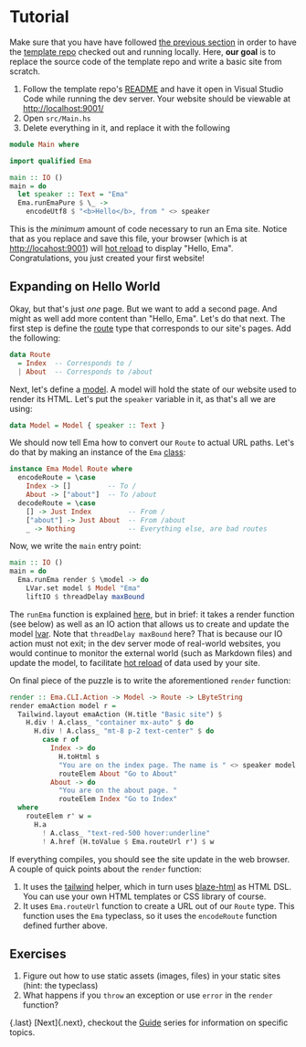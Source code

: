 # Tutorial

Make sure that you have have followed [the previous section](start.md) in order to have the [template repo](https://github.com/srid/ema-docs) checked out and running locally. Here, **our goal** is to replace the source code of the template repo and write a basic site from scratch.

1. Follow the template repo's [README](https://github.com/srid/ema-docs#getting-started) and have it open in Visual Studio Code while running the dev server. Your website should be viewable at <http://localhost:9001/>
1. Open `src/Main.hs`
1. Delete everything in it, and replace it with the following

```haskell
module Main where

import qualified Ema

main :: IO ()
main = do
  let speaker :: Text = "Ema"
  Ema.runEmaPure $ \_ ->
    encodeUtf8 $ "<b>Hello</b>, from " <> speaker
```

This is the *minimum* amount of code necessary to run an Ema site. Notice that as you replace and save this file, your browser (which is at <http://locahost:9001>) will [hot reload](concepts/hot-reload.md) to display "Hello, Ema". Congratulations, you just created your first website! 

## Expanding on Hello World

Okay, but that's just *one* page. But we want to add a second page. And might as well add more content than "Hello, Ema". Let's do that next. The first step is define the [route](guide/routes.md) type that corresponds to our site's pages. Add the following:

```haskell
data Route
  = Index  -- Corresponds to /
  | About  -- Corresponds to /about
```

Next, let's define a [model](guide/model.md). A model will hold the state of our website used to render its HTML. Let's put the `speaker` variable in it, as that's all we are using:

```haskell
data Model = Model { speaker :: Text }
```

We should now tell Ema how to convert our `Route` to actual URL paths. Let's do that by making an instance of the `Ema` [class](guide/class.md):

```haskell
instance Ema Model Route where
  encodeRoute = \case
    Index -> []         -- To /
    About -> ["about"]  -- To /about
  decodeRoute = \case
    [] -> Just Index         -- From /
    ["about"] -> Just About  -- From /about
    _ -> Nothing             -- Everything else, are bad routes
```

Now, we write the `main` entry point:

```haskell
main :: IO ()
main = do
  Ema.runEma render $ \model -> do
    LVar.set model $ Model "Ema"
    liftIO $ threadDelay maxBound
```

The `runEma` function is explained [here](guide/class.md), but in brief: it takes a render function (see below) as well as an IO action that allows us to create and update the model [lvar](concepts/lvar.md). Note that `threadDelay maxBound` here? That is because our IO action must not exit; in the dev server mode of real-world websites, you would continue to monitor the external world (such as Markdown files) and update the model, to facilitate [hot reload](concepts/hot-reload.md) of data used by your site.

On final piece of the puzzle is to write the aforementioned `render` function:

```haskell
render :: Ema.CLI.Action -> Model -> Route -> LByteString
render emaAction model r =
  Tailwind.layout emaAction (H.title "Basic site") $
    H.div ! A.class_ "container mx-auto" $ do
      H.div ! A.class_ "mt-8 p-2 text-center" $ do
        case r of
          Index -> do
            H.toHtml s
            "You are on the index page. The name is " <> speaker model
            routeElem About "Go to About"
          About -> do
            "You are on the about page. "
            routeElem Index "Go to Index"
  where
    routeElem r' w =
      H.a 
        ! A.class_ "text-red-500 hover:underline" 
        ! A.href (H.toValue $ Ema.routeUrl r') $ w
```

If everything compiles, you should see the site update in the web browser. A couple of quick points about the `render` function:

1. It uses the [tailwind](guide/helpers/tailwind.md) helper, which in turn uses [blaze-html](https://hackage.haskell.org/package/blaze-html) as HTML DSL. You can use your own HTML templates or CSS library of course.
1. It uses `Ema.routeUrl` function to create a URL out of our `Route` type. This function uses the `Ema` typeclass, so it uses the `encodeRoute` function defined further above.

## Exercises

1. Figure out how to use static assets (images, files) in your static sites (hint: the typeclass)
2. What happens if you `throw` an exception or use `error` in the `render` function?

{.last}
[Next]{.next}, checkout the [Guide](guide.md) series for information on specific topics.
